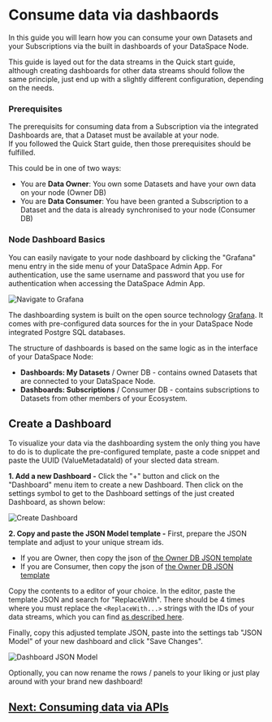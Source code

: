 # Consume data via dashbaords

In this guide you will learn how you can consume your own Datasets and your Subscriptions via the built in dashboards of your DataSpace Node.

This guide is layed out for the data streams in the Quick start guide, although creating dashboards for other data streams should follow the same principle, just end up with a slightly different configuration, depending on the needs.

### Prerequisites

The prerequisits for consuming data from a Subscription via the integrated Dashboards are, that a Dataset must be available at your node. <br />
If you followed the Quick Start guide, then those prerequisites should be fulfilled.

This could be in one of two ways:

- You are **Data Owner**: You own some Datasets and have your own data on your node (Owner DB)
- You are **Data Consumer**: You have been granted a Subscription to a Dataset and the data is already synchronised to your node (Consumer DB)

### Node Dashboard Basics

You can easily navigate to your node dashboard by clicking the "Grafana" menu entry in the side menu of your DataSpace Admin App.
For authentication, use the same username and password that you use for authentication when accessing the DataSpace Admin App.

![Navigate to Grafana](./img/navigate-to-grafana.png)

The dashboarding system is built on the open source technology <a href="https://grafana.com/" target="_blank">Grafana</a>. It comes with pre-configured data sources for the in your DataSpace Node integrated Postgre SQL databases.

The structure of dashboards is based on the same logic as in the interface of your DataSpace Node:

- **Dashboards: My Datasets** / Owner DB - contains owned Datasets that are connected to your DataSpace Node.
- **Dashboards: Subscriptions** / Consumer DB - contains subscriptions to Datasets from other members of your Ecosystem.

## Create a Dashboard

To visualize your data via the dashboarding system the only thing you have to do is to duplicate the pre-configured template, paste a code snippet and paste the UUID (ValueMetadataId) of your slected data stream.

**1. Add a new Dashboard -** Click the "+" button and click on the "Dashboard" menu item to create a new Dashboard. Then click on the settings symbol to get to the Dashboard settings of the just created Dashboard, as shown below:

![Create Dashboard](img/dashboards-create-dashboard.png)

**2. Copy and paste the JSON Model template -** First, prepare the JSON template and adjust to your unique stream ids.

- If you are Owner, then copy the json of <a href="https://github.com/tributech-solutions/tributech-dsk-docs/blob/master/docs/assets/dashboard-templates/owner-db-template.json" target="_blank">the Owner DB JSON template</a>
- If you are Consumer, then copy the json of <a href="https://github.com/tributech-solutions/tributech-dsk-docs/blob/master/docs/assets/dashboard-templates/owner-db-template.json" target="_blank">the Owner DB JSON template</a>

Copy the contents to a editor of your choice. In the editor, paste the template JSON and search for "ReplaceWith".
There should be 4 times where you must replace the `<ReplaceWith...>` strings with the IDs of your data streams, which you can find [as described here](../../create-dataset/#successful-creation-of-the-dataset).

Finally, copy this adjusted template JSON, paste into the settings tab "JSON Model" of your new dashboard and click "Save Changes".

![Dashboard JSON Model](./img/dashboard-json-model.png)

Optionally, you can now rename the rows / panels to your liking or just play around with your brand new dashboard!

## [Next: Consuming data via APIs](./data-via-apis.md)
